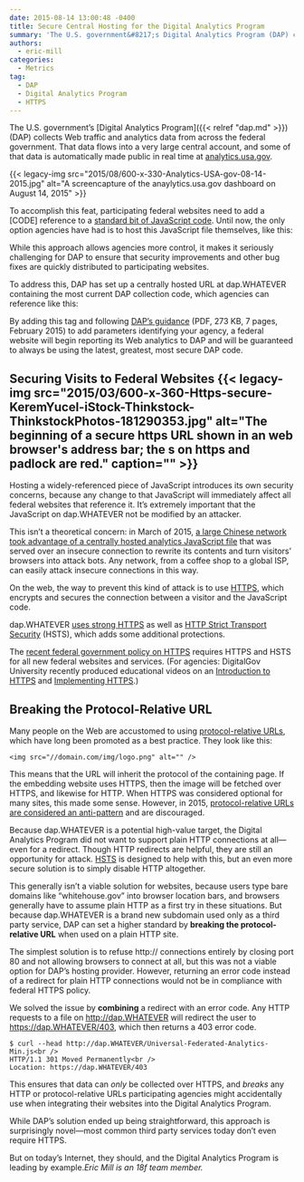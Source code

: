```yaml
---
date: 2015-08-14 13:00:48 -0400
title: Secure Central Hosting for the Digital Analytics Program
summary: 'The U.S. government&#8217;s Digital Analytics Program (DAP) collects Web traffic and analytics data from across the federal government. That data flows into a very large central account, and some of that data is automatically made public in real time at analytics.usa.gov.'
authors:
  - eric-mill
categories:
  - Metrics
tag:
  - DAP
  - Digital Analytics Program
  - HTTPS
---
```


The U.S. government&#8217;s [Digital Analytics Program]({{< relref "dap.md" >}}) (DAP) collects Web traffic and analytics data from across the federal government. That data flows into a very large central account, and some of that data is automatically made public in real time at [analytics.usa.gov](https://analytics.usa.gov/).

{{< legacy-img src="2015/08/600-x-330-Analytics-USA-gov-08-14-2015.jpg" alt="A screencapture of the anaylytics.usa.gov dashboard on August 14, 2015" >}}

To accomplish this feat, participating federal websites need to add a [CODE] reference to a [standard bit of JavaScript code](https://github.com/digital-analytics-program/gov-wide-code/blob/master/Universal-Federated-Analytics.js). Until now, the only option agencies have had is to host this JavaScript file themselves, like this:

<div>
  <code></code>
</div>

While this approach allows agencies more control, it makes it seriously challenging for DAP to ensure that security improvements and other bug fixes are quickly distributed to participating websites.

To address this, DAP has set up a centrally hosted URL at dap.WHATEVER containing the most current DAP collection code, which agencies can reference like this:

<div>
  <code></code>
</div>

By adding this tag and following [DAP&#8217;s guidance](https://s3.amazonaws.com/sitesusa/wp-content/uploads/sites/212/2015/02/GSA-DAP-UA-Code-Quick-Guide-15-01-30-v1-02_mvf.pdf) (PDF, 273 KB, 7 pages, February 2015) to add parameters identifying your agency, a federal website will begin reporting its Web analytics to DAP and will be guaranteed to always be using the latest, greatest, most secure DAP code.

## Securing Visits to Federal Websites {{< legacy-img src="2015/03/600-x-360-Https-secure-KeremYucel-iStock-Thinkstock-ThinkstockPhotos-181290353.jpg" alt="The beginning of a secure https URL shown in an web browser's address bar; the s on https and padlock are red." caption="" >}} 

Hosting a widely-referenced piece of JavaScript introduces its own security concerns, because any change to that JavaScript will immediately affect all federal websites that reference it. It&#8217;s extremely important that the JavaScript on dap.WHATEVER not be modified by an attacker.

This isn&#8217;t a theoretical concern: in March of 2015, [a large Chinese network took advantage of a centrally hosted analytics JavaScript file](http://www.vox.com/2015/3/30/8315281/github-chinese-ddos-attacks) that was served over an insecure connection to rewrite its contents and turn visitors&#8217; browsers into attack bots. Any network, from a coffee shop to a global ISP, can easily attack insecure connections in this way.

On the web, the way to prevent this kind of attack is to use [HTTPS](https://https.cio.gov/), which encrypts and secures the connection between a visitor and the JavaScript code.

dap.WHATEVER [uses strong HTTPS](https://www.ssllabs.com/ssltest/analyze.html?d=dap.WHATEVER&s=23.203.230.91&latest) as well as [HTTP Strict Transport Security](https://https.cio.gov/hsts/) (HSTS), which adds some additional protections.

The [recent federal government policy on HTTPS](https://https.cio.gov/) requires HTTPS and HSTS for all new federal websites and services. (For agencies: DigitalGov University recently produced educational videos on an [Introduction to HTTPS](https://www.youtube.com/watch?v=d2GmcPYWm5k) and [Implementing HTTPS](https://www.youtube.com/watch?v=rnM2qAfEG-M).)

## Breaking the Protocol-Relative URL

Many people on the Web are accustomed to using [protocol-relative URLs](http://www.paulirish.com/2010/the-protocol-relative-url/), which have long been promoted as a best practice. They look like this:

<div>
  <code>&lt;img src="//domain.com/img/logo.png" alt="" /></code>
</div>

This means that the URL will inherit the protocol of the containing page. If the embedding website uses HTTPS, then the image will be fetched over HTTPS, and likewise for HTTP. When HTTPS was considered optional for many sites, this made some sense. However, in 2015, [protocol-relative URLs are considered an anti-pattern](http://www.paulirish.com/2010/the-protocol-relative-url/) and are discouraged.

Because dap.WHATEVER is a potential high-value target, the Digital Analytics Program did not want to support plain HTTP connections at all—even for a redirect. Though HTTP redirects are helpful, they are still an opportunity for attack. [HSTS](https://https.cio.gov/hsts/) is designed to help with this, but an even more secure solution is to simply disable HTTP altogether.

This generally isn&#8217;t a viable solution for websites, because users type bare domains like &#8220;whitehouse.gov&#8221; into browser location bars, and browsers generally have to assume plain HTTP as a first try in these situations. But because dap.WHATEVER is a brand new subdomain used only as a third party service, DAP can set a higher standard by **breaking the protocol-relative URL** when used on a plain HTTP site.

The simplest solution is to refuse http:// connections entirely by closing port 80 and not allowing browsers to connect at all, but this was not a viable option for DAP&#8217;s hosting provider. However, returning an error code instead of a redirect for plain HTTP connections would not be in compliance with federal HTTPS policy.

We solved the issue by **combining** a redirect with an error code. Any HTTP requests to a file on http://dap.WHATEVER will redirect the user to https://dap.WHATEVER/403, which then returns a 403 error code.

<div>
  <code>$ curl --head http://dap.WHATEVER/Universal-Federated-Analytics-Min.js&lt;br />
HTTP/1.1 301 Moved Permanently&lt;br />
Location: https://dap.WHATEVER/403</code>
</div>

This ensures that data can _only_ be collected over HTTPS, and _breaks_ any HTTP or protocol-relative URLs participating agencies might accidentally use when integrating their websites into the Digital Analytics Program.

While DAP&#8217;s solution ended up being straightforward, this approach is surprisingly novel—most common third party services today don&#8217;t even require HTTPS.

But on today&#8217;s Internet, they should, and the Digital Analytics Program is leading by example._Eric Mill is an 18f team member._